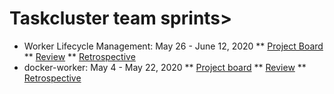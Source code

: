 # Taskcluster team sprints>
* Worker Lifecycle Management: May 26 - June 12, 2020
** [Project Board](https://github.com/taskcluster/taskcluster/projects/7)
** [Review]()
** [Retrospective]()
* docker-worker: May 4 - May 22, 2020
** [Project board](https://github.com/taskcluster/taskcluster/projects/9)
** [Review](./docker-worker-20200504/sprint-review.md)
** [Retrospective](./docker-worker-20200504/sprint-retrospective.md)
